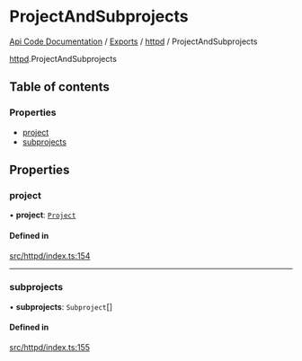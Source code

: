 # ProjectAndSubprojects
 
[Api Code Documentation](../README.md) / [Exports](../modules.md) / [httpd](../modules/httpd.md) / ProjectAndSubprojects

[httpd](../modules/httpd.md).ProjectAndSubprojects

## Table of contents

### Properties

- [project](httpd.ProjectAndSubprojects.md#project)
- [subprojects](httpd.ProjectAndSubprojects.md#subprojects)

## Properties

### project

• **project**: [`Project`](httpd.Project.md)

#### Defined in

[src/httpd/index.ts:154](https://github.com/openkfw/TruBudget/blob/aca360d/api/src/httpd/index.ts#L154)

___

### subprojects

• **subprojects**: `Subproject`[]

#### Defined in

[src/httpd/index.ts:155](https://github.com/openkfw/TruBudget/blob/aca360d/api/src/httpd/index.ts#L155)
